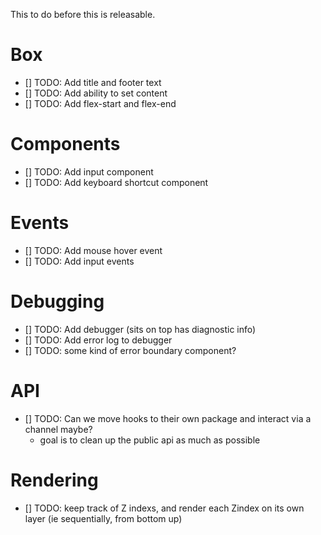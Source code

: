 This to do before this is releasable.

# Box

- [] TODO: Add title and footer text
- [] TODO: Add ability to set content
- [] TODO: Add flex-start and flex-end

# Components

- [] TODO: Add input component
- [] TODO: Add keyboard shortcut component

# Events

- [] TODO: Add mouse hover event
- [] TODO: Add input events

# Debugging

- [] TODO: Add debugger (sits on top has diagnostic info)
- [] TODO: Add error log to debugger
- [] TODO: some kind of error boundary component?

# API

- [] TODO: Can we move hooks to their own package and interact via a channel maybe?
  - goal is to clean up the public api as much as possible

# Rendering

- [] TODO: keep track of Z indexs, and render each Zindex on its own layer (ie sequentially, from bottom up)
